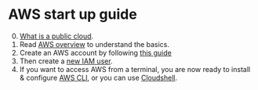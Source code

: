 # AWS start up guide

0. [What is a public cloud](./cloud-models.md).
1. Read [AWS overview](./aws-overview.md) to understand the basics.
2. Create an AWS account by following [this guide](./aws-account.md#-start-here-)
3. Then create a [new IAM user](../services/iam.md#create-iam-user).
4. If you want to access AWS from a terminal, you are now ready to install & configure [AWS CLI](./aws-cli.md), or you can use [Cloudshell](#).